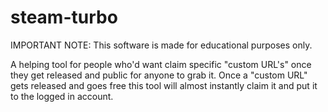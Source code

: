 # steam-turbo

IMPORTANT NOTE: This software is made for educational purposes only.

A helping tool for people who'd want claim specific "custom URL's" once they get released and public for anyone to grab it.
Once a "custom URL" gets released and goes free this tool will almost instantly claim it and put it to the logged in account.
